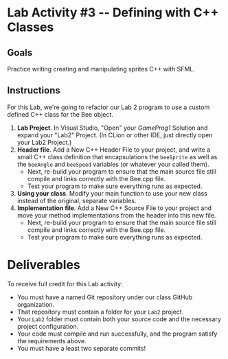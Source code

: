 # Lab Activity \#3 -- Defining with C++ Classes

## Goals
Practice writing creating and manipulating sprites C++ with SFML.

## Instructions
For this Lab, we're going to refactor our Lab 2 program to use a custom defined C++ class for the Bee object.

1. __Lab Project__. In Visual Studio, "Open" your _GameProg1_ Solution and expand your "Lab2" Project. (In CLion or other IDE, just directly open your Lab2 Project.)
2. __Header file__. Add a New C++ Header File to your project, and write a small C++ class definition that encapsulations the `beeSprite` as well as the `beeAngle` and `beeSpeed` variables (or whatever your called them).
    - Next, re-build your program to ensure that the main source file still compile and links correctly with the Bee.cpp file.
    - Test your program to make sure everything runs as expected.
3. __Using your class__. Modify your main function to use your new class instead of the original, separate variables.
4. __Implementation file__. Add a New C++ Source File to your project and move your method implementations from the header into this new file.
    - Next, re-build your program to ensure that the main source file still compile and links correctly with the Bee.cpp file.
    - Test your program to make sure everything runs as expected.

# Deliverables
To receive full credit for this Lab activity:

- You must have a named Git repository under our class GitHub organization.
- That repository must contain a folder for your `Lab2` project.
- Your `Lab2` folder must contain both your source code and the necessary project configuration.
- Your code must compile and run successfully, and the program satisfy the requirements above.
- You must have a least two separate commits!
